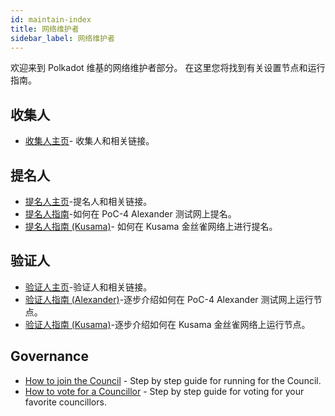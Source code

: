 ```yaml
---
id: maintain-index
title: 网络维护者
sidebar_label: 网络维护者
---
```


欢迎来到 Polkadot 维基的网络维护者部分。 在这里您将找到有关设置节点和运行指南。

## 收集人

- [收集人主页](maintain-collator)- 收集人和相关链接。

## 提名人

- [提名人主页](maintain-nominator)-提名人和相关链接。
- [提名人指南](maintain-guides-how-to-nominate)-如何在 PoC-4 Alexander 测试网上提名。
- [提名人指南 (Kusama)](maintain-guides-how-to-nominate-kusama)- 如何在 Kusama 金丝雀网络上进行提名。


## 验证人

- [验证人主页](maintain-validator)-验证人和相关链接。
- [验证人指南 (Alexander)](maintain-guides-how-to-validate-alexander)-逐步介绍如何在 PoC-4 Alexander 测试网上运行节点。
- [验证人指南 (Kusama)](maintain-guides-how-to-validate-kusama)-逐步介绍如何在 Kusama 金丝雀网络上运行节点。

## Governance

- [How to join the Council](maintain-guides-how-to-join-council) - Step by step guide for running for the Council.
- [How to vote for a Councillor](maintain-guides-how-to-vote-councillor) - Step by step guide for voting for your favorite councillors.
